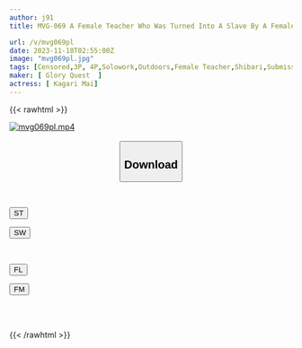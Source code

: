 ```yaml
---
author: j91
title: MVG-069 A Female Teacher Who Was Turned Into A Slave By A Female Student's Resentment, Exposed To Shame In Outdoor Bondage, And Sacrificed To A Ring... Mai Hanagari

url: /v/mvg069pl
date: 2023-11-18T02:55:00Z
image: "mvg069pl.jpg"
tags: [Censored,3P, 4P,Solowork,Outdoors,Female Teacher,Shibari,Submissive Woman	 ]
maker: [ Glory Quest  ]
actress: [ Kagari Mai]
---
```



{{< rawhtml >}}

<div class="video" data-videoid="1JPp1VK10KsewVP">
    <a href="javascript:;">
        <img src="/v/mvg069pl/mvg069pl.jpg" width="WIDTH" height="HEIGHT" alt="mvg069pl.mp4" loading="lazy">
    </a>
</div>

<script type="text/javascript" src="https://j91.asia/asset/on-demand-st.js"></script>

<br>
  <link rel="stylesheet" href="https://j91.asia/asset/bs5.css">
  
  <center>
  <button class="btn btn-primary" type="button" data-bs-toggle="collapse" data-bs-target=".multi-collapse" aria-expanded="false" aria-controls="multiCollapseExample1 multiCollapseExample2"><h2>Download</h2></button></center>
</p>
<div class="row">
  <div class="col">
    <div class="collapse multi-collapse" id="multiCollapseExample1">
      <div class="card card-body">
	      	      <br>
<div class="buttons">  
<p><a href="https://streamtape.to/v/1JPp1VK10KsewVP" target="_blank"><button class="btn-hover color-3"><i class="fa fa-download"></i> ST</button></a></p>
<p><a href="https://sfastwish.com/m219p6h2arbh" target="_blank"><button class="btn-hover color-2"><i class="fa fa-download"></i> SW</button></a></p></div>
    </div>
  </div>
</div>
  <div class="col">
    <div class="collapse multi-collapse" id="multiCollapseExample2">
      <div class="card card-body">
	      <br>
<div class="buttons">
<p><a href="https://filelions.online/f/tohkq0isp1hb" target="_blank"><button class="btn-hover color-9"><i class="fa fa-download"></i> FL</button></a></p>
<p><a href="javascript:;" target="_blank"><button class="btn-hover color-8"><i class="fa fa-download"></i> FM</button></a></p></div>
<br><br>
      </div>
    </div>
  </div>
</div>

{{< /rawhtml >}}
